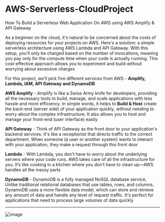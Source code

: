 # AWS-Serverless-CloudProject
How To Build a Serverless Web Application On AWS using AWS Amplify &amp; API Gateway

As a beginner on the cloud, it's natural to be concerned about the costs of deploying resources for your projects on AWS. Here's a solution: a simple serverless architecture using AWS Lambda and API Gateway. With this setup, you'll only be charged based on the number of invocations, meaning you pay only for the compute time when your code is actually running. This cost-effective approach allows you to experiment and build without worrying about excessive charges

For this project, we’ll pick five different services from AWS -
**Amplify, Lambda, IAM, API Gateway and DynamoDB**

**AWS Amplify** - Amplify is like a Swiss Army knife for developers, providing all the necessary tools to build, manage, and scale applications with less hassle and more efficiency. In simple words, it helps to **Build & Host** create the back-end (server side) of your application quickly, without needing to worry about the complex infrastructure. It also allows you to host and manage your front-end (user interface) easily

**API Gateway** - Think of API Gateway as the front door to your application's backend services. It's like a receptionist that directs traffic to the correct department. When someone (a user or another system) wants to interact with your application, they make a request through this front door

**Lambda** - With Lambda, you don't have to worry about the underlying servers where your code runs. AWS takes care of all the infrastructure for you. It’s like cooking in a kitchen where you don’t have to clean up—AWS handles all the messy parts

**DynamoDB** - DynamoDB is a fully managed NoSQL database service, Unlike traditional relational databases that use tables, rows, and columns, DynamoDB uses a more flexible data model, which can store and retrieve any amount of data and handle any level of request traffic. It's perfect for applications that need to process large volumes of data quickly
***

![image](https://github.com/DayalanT/AWS-Serverless-CloudProject/assets/108342835/8a8cfba7-ab74-48cc-ac7a-e619506de1f9)
